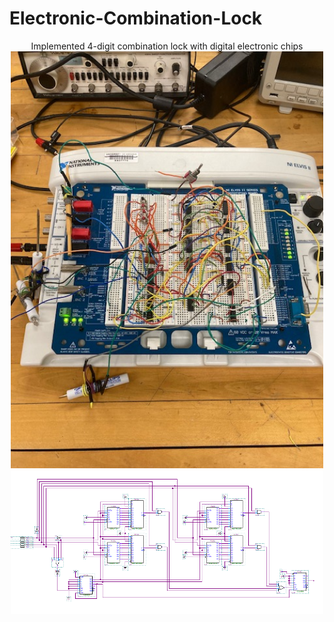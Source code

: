 # Electronic-Combination-Lock
<p align = "center">
Implemented 4-digit combination lock with digital electronic chips <br />
<img width = "500" src = "CircuitLock.jpg"> <br />
 <img width = "500" src = "LOCK_1.PNG">
</p>
 
